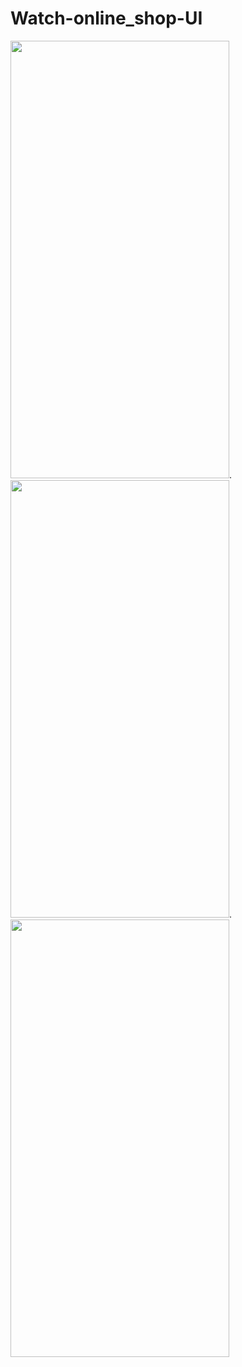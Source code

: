 # Watch-online_shop-UI




<img src="https://user-images.githubusercontent.com/96940619/225061125-97797c74-ca59-41ff-bee9-1cce95bd0323.jpg" width="350" height="700">.
<img src="https://user-images.githubusercontent.com/96940619/225061145-498bdd1d-f83d-4d43-b514-ba21bcc7f3ad.jpg" width="350" height="700">.
<img src="https://user-images.githubusercontent.com/96940619/225061155-659ad289-609d-41d8-b973-f4e827a8194c.jpg" width="350" height="700">

